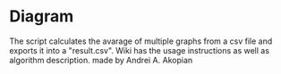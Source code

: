 # Diagram
The script calculates the avarage of multiple graphs from a csv file and exports it into a "result.csv". Wiki has the usage instructions as well as algorithm description.
made by Andrei A. Akopian
